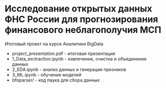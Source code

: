 # Исследование открытых данных ФНС России для прогнозирования финансового неблагополучия МСП

Итоговый проект на курсе Аналитики BigData

- project_presentation.pdf - итоговая презентация
- 1_Data_exctraction.ipynb - извлечение, очистка и объединение данных
- 2_EDA.ipynb - анализ данных и генерация признаков
- 3_ML.ipynb - обучение моделей
- bfoparser/ - код паука для сбора данных
